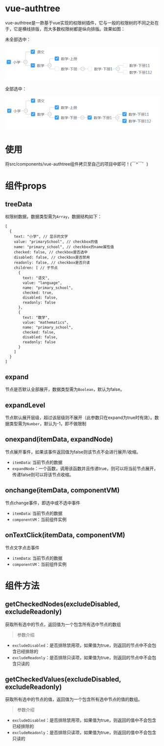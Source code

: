 # vue-authtree
vue-authtree是一款基于vue实现的权限树插件，它与一般的权限树的不同之处在于，它是横线排版，而大多数权限树都是纵向排版。效果如图：

未全部选中：

 ![未全部选中](./img/img1.png)

全部选中：

 ![全部选中](./img/img2.png)
# 使用
将src/components/vue-authtree组件拷贝至自己的项目中即可！(￣^￣゜)
# 组件props
## treeData
权限树数据，数据类型需为`Array`，数据结构如下：
```
[
  {
    text: "小学", // 显示的文字
    value: "primarySchool", // checkbox的值
    name: "primary_school", // checkbox的name属性值
    checked: false, // checkbox是否选中
    disabled: false, // checkbox是否禁用
    readonly: false, // checkbox是否只读
    children: [ // 子节点
      {
        text: "语文",
        value: "language",
        name: "primary_school",
        checked: true,
        disabled: false,
        readonly: false
      },
      {
        text: "数学",
        value: "mathematics",
        name: "primary_school",
        checked: false,
        disabled: false,
        readonly: false
      }
    ]
  }
]
```
## expand
节点是否默认全部展开，数据类型需为`Boolean`，默认为false。
## expandLevel
节点默认展开层级，超过该层级则不展开（此参数只在expand为true时有效）。数据类型需为`Number`，默认为-1，即不做限制
## onexpand(itemData, expandNode)
节点展开事件，如果该事件返回值为false则该节点不会进行展开/收缩。
+ `itemData`: 当前节点的数据
+ `expandNode`：一个函数，调用该函数并且传递true，则可以将当前节点展开，传递false则可以将该节点收缩。
## onchange(itemData, componentVM)
节点change事件，即选中或不选中事件
+ `itemData`: 当前节点的数据
+ `componentVM`：当前组件实例
## onTextClick(itemData, componentVM)
节点文字点击事件
+ `itemData`: 当前节点的数据
+ `componentVM`：当前组件实例
# 组件方法
## getCheckedNodes(excludeDisabled, excludeReadonly)
获取所有选中的节点，返回值为一个包含所有选中节点的数组
>参数介绍
+ `excludeDisabled`：是否排除禁用项，如果值为true，则返回的节点中不会包含已经排除的
+ `excludeReadonly`：是否排除只读项，如果值为true，则返回的节点中不会包含只读的
## getCheckedValues(excludeDisabled, excludeReadonly)
获取所有选中的节点的值，返回值为一个包含所有选中节点的值的数组。
>参数介绍
+ `excludeDisabled`：是否排除禁用项，如果值为true，则返回的值中不会包含已经排除的
+ `excludeReadonly`：是否排除只读项，如果值为true，则返回的值中不会包含只读的